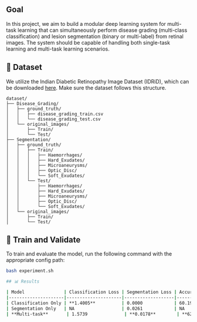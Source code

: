 ## Goal
In this project, we aim to build a modular deep learning system for multi-task learning that can simultaneously perform disease grading (multi-class classification) and lesion segmentation (binary or multi-label) from retinal images. The system should be capable of handling both single-task learning and multi-task learning scenarios.

## 📁 Dataset
We utilize the Indian Diabetic Retinopathy Image Dataset (IDRiD), which can be downloaded [here](https://ieee-dataport.org/open-access/indian-diabetic-retinopathy-image-dataset-idrid). Make sure the dataset follows this structure.

```
dataset/
├── Disease_Grading/
│   ├── ground_truth/
│   │   ├── disease_grading_train.csv
│   │   └── disease_grading_test.csv
│   └── original_images/
│       ├── Train/
│       └── Test/
├── Segmentation/
│   ├── ground_truth/
│   │   ├── Train/
│   │   │   ├── Haemorrhages/
│   │   │   ├── Hard_Exudates/
│   │   │   ├── Microaneurysms/
│   │   │   ├── Optic_Disc/
│   │   │   └── Soft_Exudates/
│   │   └── Test/
│   │       ├── Haemorrhages/
│   │       ├── Hard_Exudates/
│   │       ├── Microaneurysms/
│   │       ├── Optic_Disc/
│   │       └── Soft_Exudates/
│   └── original_images/
│       ├── Train/
│       └── Test/
```
## 🚀 Train and Validate

To train and evaluate the model, run the following command with the appropriate config path:

```bash
bash experiment.sh

## 📊 Results

| Model               | Classification Loss | Segmentation Loss | Accuracy (%) | Dice Score |
|---------------------|---------------------|-------------------|--------------|------------|
| Classification Only | **1.4005**          | 0.0000            | 60.19        | NA         |
| Segmentation Only   | NA                  | 0.0261            | NA           | 0.6806     |
| **Multi-task**       | 1.5739              | **0.0178**        | **62.14**    | **0.7029** |




